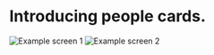 # Introducing people cards.

![Example screen 1](public/images/screen1.jpg)
![Example screen 2](public/images/screen2.jpg)

